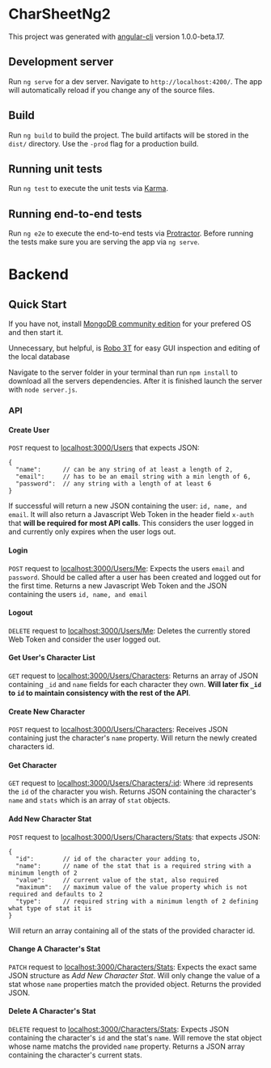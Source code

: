 # CharSheetNg2

This project was generated with [angular-cli](https://github.com/angular/angular-cli) version 1.0.0-beta.17.

## Development server
Run `ng serve` for a dev server. Navigate to `http://localhost:4200/`. The app will automatically reload if you change any of the source files.

## Build

Run `ng build` to build the project. The build artifacts will be stored in the `dist/` directory. Use the `-prod` flag for a production build.

## Running unit tests

Run `ng test` to execute the unit tests via [Karma](https://karma-runner.github.io).

## Running end-to-end tests

Run `ng e2e` to execute the end-to-end tests via [Protractor](http://www.protractortest.org/). 
Before running the tests make sure you are serving the app via `ng serve`.

# Backend

## Quick Start

If you have not, install [MongoDB community edition](https://docs.mongodb.com/manual/administration/install-community/) for your prefered OS and then start it.

Unnecessary, but helpful, is [Robo 3T](https://robomongo.org/) for easy GUI inspection and editing of the local database

Navigate to the server folder in your terminal than run `npm install` to download all the servers dependencies. After it is finished launch the server with `node server.js`.

### API

#### Create User

`POST` request to [localhost:3000/Users]() that expects JSON:

```
{
  "name":      // can be any string of at least a length of 2,
  "email":     // has to be an email string with a min length of 6,
  "password":  // any string with a length of at least 6
}
```

If successful will return a new JSON containing the user: `id, name, and email`. It will also return a Javascript Web Token in the header field `x-auth` that **will be required for most API calls**. This considers the user logged in and currently only expires when the user logs out.

#### Login

`POST` request to [localhost:3000/Users/Me](): Expects the users `email` and `password`. Should be called after a user has been created and logged out for the first time. Returns a new Javascript Web Token and the JSON containing the users `id, name, and email`

#### Logout

`DELETE` request to [localhost:3000/Users/Me](): Deletes the currently stored Web Token and consider the user logged out.

#### Get User's Character List

`GET` request to [localhost:3000/Users/Characters](): Returns an array of JSON containing `_id` and `name` fields for each character they own. **Will later fix `_id` to `id` to maintain consistency with the rest of the API**.

#### Create New Character

`POST` request to [localhost:3000/Users/Characters](): Receives JSON containing just the character's `name` property. Will return the newly created characters id.

#### Get Character

`GET` request to [localhost:3000/Users/Characters/:id](): Where :id represents the `id` of the character you wish. Returns JSON containing the character's `name` and `stats` which is an array of `stat` objects.

#### Add New Character Stat

`POST` request to [localhost:3000/Users/Characters/Stats](): that expects JSON:

```
{
  "id":        // id of the character your adding to,
  "name":      // name of the stat that is a required string with a minimum length of 2
  "value":     // current value of the stat, also required
  "maximum":   // maximum value of the value property which is not required and defaults to 2
  "type":      // required string with a minimum length of 2 defining what type of stat it is
}
```

Will return an array containing all of the stats of the provided character id.

#### Change A Character's Stat

`PATCH` request to [localhost:3000/Characters/Stats](): Expects the exact same JSON structure as *Add New Character Stat*. Will only change the value of a stat whose `name` properties match the provided object. Returns the provided JSON.

#### Delete A Character's Stat

`DELETE` request to [localhost:3000/Characters/Stats](): Expects JSON containing the character's `id` and the stat's `name`. Will remove the stat object whose name matchs the provided `name` property. Returns a JSON array containing the character's current stats.
